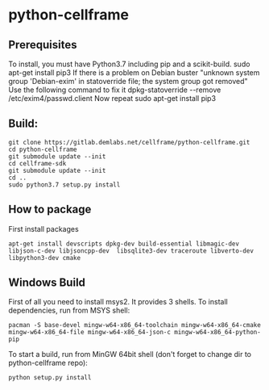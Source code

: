 # python-cellframe

## Prerequisites
To install, you must have Python3.7 including pip and a scikit-build.
sudo apt-get install pip3
If there is a problem on Debian buster 
"unknown system group 'Debian-exim' in statoverride file; the system group got removed"
Use the following command to fix it
dpkg-statoverride --remove /etc/exim4/passwd.client
Now repeat sudo apt-get install pip3

## Build:
```
git clone https://gitlab.demlabs.net/cellframe/python-cellframe.git
cd python-cellframe
git submodule update --init 
cd cellframe-sdk
git submodule update --init
cd ..
sudo python3.7 setup.py install
```

## How to package 
First install packages 
```
apt-get install devscripts dpkg-dev build-essential libmagic-dev libjson-c-dev libjsoncpp-dev  libsqlite3-dev traceroute libverto-dev libpython3-dev cmake

```


## Windows Build
First of all you need to install msys2. It provides 3 shells.
To install dependencies, run from MSYS shell:
```
pacman -S base-devel mingw-w64-x86_64-toolchain mingw-w64-x86_64-cmake mingw-w64-x86_64-file mingw-w64-x86_64-json-c mingw-w64-x86_64-python-pip
```

To start a build, run from MinGW 64bit shell (don't forget to change dir to python-cellframe repo):
```
python setup.py install
```
